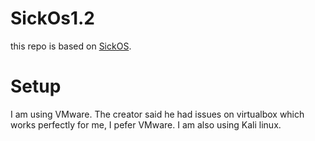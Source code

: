 # SickOs1.2
this repo is based on [SickOS](https://www.vulnhub.com/entry/sickos-12,144/). 

# Setup 
I am using VMware. The creator said he had issues on virtualbox which works perfectly for me, I pefer VMware. I am also using Kali linux. 
